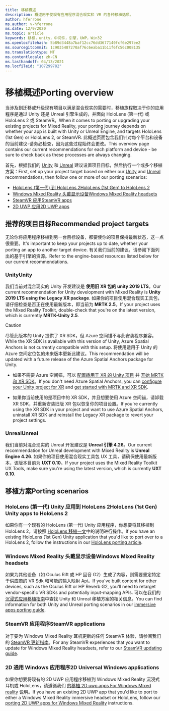 ```yaml
---
title: 移植概述
description: 概述用于使现有应用程序混合现实和 VR 的各种移植选项。
author: hferrone
ms.author: v-hferrone
ms.date: 12/9/2020
ms.topic: article
keywords: 移植，unity，中间件，引擎，UWP，Win32
ms.openlocfilehash: 5b89d3448a7baf12cc76dd3677140fcf6e297ee2
ms.sourcegitcommit: 1c9035487270af76c6eaba11b11f6fc56c008135
ms.translationtype: MT
ms.contentlocale: zh-CN
ms.lasthandoff: 04/13/2021
ms.locfileid: "107299782"
---
```

# <a name="porting-overview"></a><span data-ttu-id="5d938-104">移植概述</span><span class="sxs-lookup"><span data-stu-id="5d938-104">Porting overview</span></span>

<span data-ttu-id="5d938-105">当涉及到迁移或升级现有项目以满足混合现实的需要时，移植旅程取决于你的应用程序是通过 Unity 还是 Unreal 引擎生成的，并面向 HoloLens (第一代) 或 HoloLens 2 或 SteamVR。</span><span class="sxs-lookup"><span data-stu-id="5d938-105">When it comes to porting or upgrading your existing projects for Mixed Reality, your porting journey depends on whether your app is built with Unity or Unreal Engine, and targets HoloLens (1st Gen) or HoloLens 2, or SteamVR.</span></span> <span data-ttu-id="5d938-106">此概述页面包含我们针对每个平台和设备的当前建议-请务必检查，因为这些过程始终会更改。</span><span class="sxs-lookup"><span data-stu-id="5d938-106">This overview page contains our current recommendations for each platform and device - be sure to check back as these processes are always changing.</span></span>

<span data-ttu-id="5d938-107">首先，根据我们的 [Unity](#unity) 和 [Unreal](#unreal) 建议设置项目目标，然后执行一个或多个移植方案：</span><span class="sxs-lookup"><span data-stu-id="5d938-107">First, set up your project target based on either our [Unity](#unity) and [Unreal](#unreal) recommendations, then follow one or more of our porting scenarios:</span></span>

- [<span data-ttu-id="5d938-108">HoloLens (第一代) 到 HoloLens 2</span><span class="sxs-lookup"><span data-stu-id="5d938-108">HoloLens (1st Gen) to HoloLens 2</span></span>](#hololens-1st-gen-unity-apps-to-hololens-2)
- [<span data-ttu-id="5d938-109">Windows Mixed Reality 头戴显示设备</span><span class="sxs-lookup"><span data-stu-id="5d938-109">Windows Mixed Reality headsets</span></span>](#windows-mixed-reality-headsets)
- [<span data-ttu-id="5d938-110">SteamVR 应用</span><span class="sxs-lookup"><span data-stu-id="5d938-110">SteamVR apps</span></span>](#steamvr-applications)
- [<span data-ttu-id="5d938-111">2D UWP 应用</span><span class="sxs-lookup"><span data-stu-id="5d938-111">2D UWP apps</span></span>](#2d-universal-windows-applications)

## <a name="recommended-project-targets"></a><span data-ttu-id="5d938-112">推荐的项目目标</span><span class="sxs-lookup"><span data-stu-id="5d938-112">Recommended project targets</span></span>

<span data-ttu-id="5d938-113">无论你将应用程序移植到另一台目标设备，都要使你的项目保持最新状态，这一点很重要。</span><span class="sxs-lookup"><span data-stu-id="5d938-113">It's important to keep your projects up to date, whether your porting an app to another target device.</span></span> <span data-ttu-id="5d938-114">有关我们当前的建议，请参阅下面列出的基于引擎的资源。</span><span class="sxs-lookup"><span data-stu-id="5d938-114">Refer to the engine-based resources listed below for our current recommendations.</span></span>

### <a name="unity"></a><span data-ttu-id="5d938-115">Unity</span><span class="sxs-lookup"><span data-stu-id="5d938-115">Unity</span></span>

<span data-ttu-id="5d938-116">我们当前对混合现实的 Unity 开发建议是 **使用旧 XR 包的 unity 2019 LTS**。</span><span class="sxs-lookup"><span data-stu-id="5d938-116">Our current recommendation for Unity development with Mixed Reality is **Unity 2019 LTS using the Legacy XR package**.</span></span> <span data-ttu-id="5d938-117">如果你的项目使用混合现实工具包，请仔细检查是否正在使用最新版本，即当前为 **MRTK 2.5**。</span><span class="sxs-lookup"><span data-stu-id="5d938-117">If your project uses the Mixed Reality Toolkit, double-check that you're on the latest version, which is currently **MRTK-Unity 2.5**.</span></span>

> [!CAUTION]
> <span data-ttu-id="5d938-118">尽管此版本的 Unity 提供了 XR SDK，但 Azure 空间锚不与此安装程序兼容。</span><span class="sxs-lookup"><span data-stu-id="5d938-118">While the XR SDK is available with this version of Unity, Azure Spatial Anchors is not currently compatible with this setup.</span></span> <span data-ttu-id="5d938-119">将使用适用于 Unity 的 Azure 空间定位包的未来版本更新此建议。</span><span class="sxs-lookup"><span data-stu-id="5d938-119">This recommendation will be updated with a future release of the Azure Spatial Anchors package for Unity.</span></span>
> 
> * <span data-ttu-id="5d938-120">如果不需要 Azure 空间锚，可以 [配置适用于 XR 的 Unity 项目](https://docs.unity3d.com/Manual/configuring-project-for-xr.html) 并 [开始 MRTK 和 XR SDK](https://docs.microsoft.com/windows/mixed-reality/mrtk-unity/configuration/getting-started-with-mrtk-and-xrsdk)。</span><span class="sxs-lookup"><span data-stu-id="5d938-120">If you don't need Azure Spatial Anchors, you can [configure your Unity project for XR](https://docs.unity3d.com/Manual/configuring-project-for-xr.html) and [get started with MRTK and XR SDK](https://docs.microsoft.com/windows/mixed-reality/mrtk-unity/configuration/getting-started-with-mrtk-and-xrsdk).</span></span>
> 
> * <span data-ttu-id="5d938-121">如果你当前使用的是项目中的 XR SDK，并且想要使用 Azure 空间锚，请卸载 XR SDK，并重新安装旧版 XR 包以恢复你的项目设置。</span><span class="sxs-lookup"><span data-stu-id="5d938-121">If you're currently using the XR SDK in your project and want to use Azure Spatial Anchors, uninstall XR SDK and reinstall the Legacy XR package to revert your project settings.</span></span>

### <a name="unreal"></a><span data-ttu-id="5d938-122">Unreal</span><span class="sxs-lookup"><span data-stu-id="5d938-122">Unreal</span></span>

<span data-ttu-id="5d938-123">我们当前对混合现实的 Unreal 开发建议是 **Unreal 引擎 4.26**。</span><span class="sxs-lookup"><span data-stu-id="5d938-123">Our current recommendation for Unreal development with Mixed Reality is **Unreal Engine 4.26**.</span></span> <span data-ttu-id="5d938-124">如果你的项目使用混合现实工具包 UX 工具，请确保使用最新版本，该版本目前为 **UXT 0.10**。</span><span class="sxs-lookup"><span data-stu-id="5d938-124">If your project uses the Mixed Reality Toolkit UX Tools, make sure you're using the latest version, which is currently **UXT 0.10**.</span></span>

## <a name="porting-scenarios"></a><span data-ttu-id="5d938-125">移植方案</span><span class="sxs-lookup"><span data-stu-id="5d938-125">Porting scenarios</span></span>

### <a name="hololens-1st-gen-unity-apps-to-hololens-2"></a><span data-ttu-id="5d938-126">HoloLens (第一代) Unity 应用到 HoloLens 2</span><span class="sxs-lookup"><span data-stu-id="5d938-126">HoloLens (1st Gen) Unity apps to HoloLens 2</span></span>

<span data-ttu-id="5d938-127">如果你有一个现有的 HoloLens (第一代) Unity 应用程序，你想要将其移植到 HoloLens 2，请按照 [HoloLens 移植一文](./porting-hl1-hl2.md)中的说明进行操作。</span><span class="sxs-lookup"><span data-stu-id="5d938-127">If you have an existing HoloLens (1st Gen) Unity application that you'd like to port over to a HoloLens 2, follow the instructions in our [HoloLens porting article](./porting-hl1-hl2.md).</span></span>

### <a name="windows-mixed-reality-headsets"></a><span data-ttu-id="5d938-128">Windows Mixed Reality 头戴显示设备</span><span class="sxs-lookup"><span data-stu-id="5d938-128">Windows Mixed Reality headsets</span></span>

<span data-ttu-id="5d938-129">如果为其他设备（如 Oculus Rift 或 HP 回音 G2）生成了内容，则需要重定特定于供应商的 VR Sdk 和可能的输入映射 Api。</span><span class="sxs-lookup"><span data-stu-id="5d938-129">If you've built content for other devices, such as the Oculus Rift or HP Reverb G2, you'll need to retarget vendor-specific VR SDKs and potentially input-mapping APIs.</span></span> <span data-ttu-id="5d938-130">可以在我们的 [沉浸式应用移植指南](porting-guides.md)中查找 Unity 和 Unreal 移植方案的相关信息。</span><span class="sxs-lookup"><span data-stu-id="5d938-130">You can find information for both Unity and Unreal porting scenarios in our [immersive apps porting guide](porting-guides.md).</span></span>

### <a name="steamvr-applications"></a><span data-ttu-id="5d938-131">SteamVR 应用程序</span><span class="sxs-lookup"><span data-stu-id="5d938-131">SteamVR applications</span></span>

<span data-ttu-id="5d938-132">对于要为 Windows Mixed Reality 耳机更新的任何 SteamVR 体验，请参阅我们的 [SteamVR 更新指南](updating-your-steamvr-application-for-windows-mixed-reality.md)。</span><span class="sxs-lookup"><span data-stu-id="5d938-132">For any SteamVR experiences that you want to update for Windows Mixed Reality headsets, refer to our [SteamVR updating guide](updating-your-steamvr-application-for-windows-mixed-reality.md).</span></span>

### <a name="2d-universal-windows-applications"></a><span data-ttu-id="5d938-133">2D 通用 Windows 应用程序</span><span class="sxs-lookup"><span data-stu-id="5d938-133">2D Universal Windows applications</span></span>

<span data-ttu-id="5d938-134">如果你想要将现有的 2D UWP 应用程序移植到 Windows Mixed Reality 沉浸式耳机或 HoloLens，请遵循我们 [的移植 2D uwp apps For Windows Mixed reality](building-2d-apps.md) 说明。</span><span class="sxs-lookup"><span data-stu-id="5d938-134">If you have an existing 2D UWP app that you'd like to port to either a Windows Mixed Reality immersive headset or HoloLens, follow our [porting 2D UWP apps for Windows Mixed Reality](building-2d-apps.md) instructions.</span></span>
